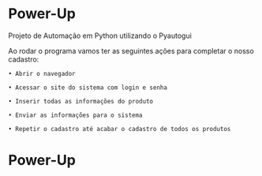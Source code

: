 # Power-Up
Projeto de Automação em Python utilizando o Pyautogui



Ao rodar o programa vamos ter as seguintes ações para completar o nosso cadastro:

    • Abrir o navegador
  
    • Acessar o site do sistema com login e senha
  
    • Inserir todas as informações do produto
  
    • Enviar as informações para o sistema
  
    • Repetir o cadastro até acabar o cadastro de todos os produtos
# Power-Up
